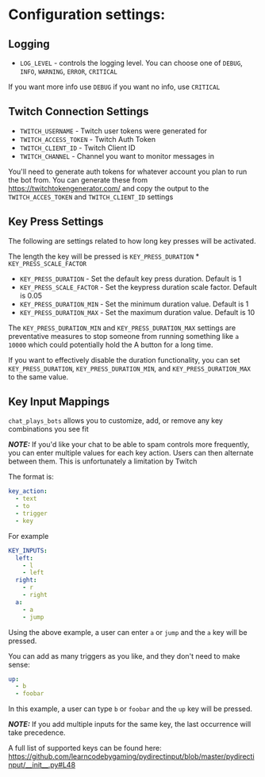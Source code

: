 # Configuration settings:

## Logging
- `LOG_LEVEL` - controls the logging level. You can choose one of
`DEBUG`, `INFO`, `WARNING`, `ERROR`, `CRITICAL`

If you want more info use `DEBUG` if you want no info, use `CRITICAL`

## Twitch Connection Settings
- `TWITCH_USERNAME` - Twitch user tokens were generated for
- `TWITCH_ACCESS_TOKEN` - Twitch Auth Token
- `TWITCH_CLIENT_ID` - Twitch Client ID
- `TWITCH_CHANNEL` - Channel you want to monitor messages in

You'll need to generate auth tokens for whatever account you plan to run
the bot from. You can generate these from https://twitchtokengenerator.com/
and copy the output to the `TWITCH_ACCES_TOKEN` and `TWITCH_CLIENT_ID` 
settings

## Key Press Settings
The following are settings related to how long key presses will be activated.

The length the key will be pressed is `KEY_PRESS_DURATION` * `KEY_PRESS_SCALE_FACTOR`
- `KEY_PRESS_DURATION` - Set the default key press duration. Default is 1
- `KEY_PRESS_SCALE_FACTOR` - Set the keypress duration scale factor. Default is 0.05
- `KEY_PRESS_DURATION_MIN` - Set the minimum duration value. Default is 1
- `KEY_PRESS_DURATION_MAX` - Set the maximum duration value. Default is 10

The `KEY_PRESS_DURATION_MIN` and `KEY_PRESS_DURATION_MAX` settings are preventative
measures to stop someone from running something like `a 10000` which could potentially
hold the A button for a long time.

If you want to effectively disable the duration functionality, you can set
`KEY_PRESS_DURATION`, `KEY_PRESS_DURATION_MIN`, and `KEY_PRESS_DURATION_MAX` to the same value.

## Key Input Mappings
`chat_plays_bots` allows you to customize, add, or remove any key combinations you see fit

**_NOTE:_** If you'd like your chat to be able to spam controls more frequently, you can
enter multiple values for each key action. Users can then alternate between them. This
is unfortunately a limitation by Twitch

The format is:
```yaml
key_action:
  - text
  - to
  - trigger
  - key
```
For example
```yaml
KEY_INPUTS:
  left:
    - l
    - left
  right:
    - r
    - right
  a:
    - a
    - jump
```

Using the above example, a user can enter `a` or `jump` and the `a` key will be pressed.

You can add as many triggers as you like, and they don't need to make sense:
```yaml
up:
  - b
  - foobar 
```
In this example, a user can type `b` or `foobar` and the `up` key will be pressed.

**_NOTE:_** If you add multiple inputs for the same key, the last
occurrence will take precedence. 

A full list of supported keys can be found here:
https://github.com/learncodebygaming/pydirectinput/blob/master/pydirectinput/__init__.py#L48